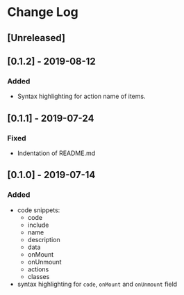 # Change Log

## [Unreleased]

## [0.1.2] - 2019-08-12

### Added

- Syntax highlighting for action name of items.

## [0.1.1] - 2019-07-24

### Fixed

- Indentation of README.md

## [0.1.0] - 2019-07-14

### Added

- code snippets:
  - code
  - include
  - name
  - description
  - data
  - onMount
  - onUnmount
  - actions
  - classes
- syntax highlighting for `code`, `onMount` and `onUnmount` field